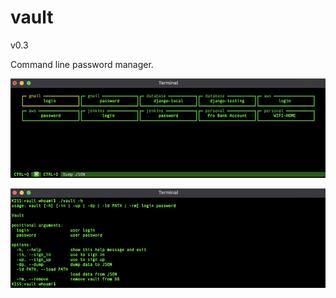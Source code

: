 # vault

v0.3

Command line password manager.

![Screenshot](screenshot/screenshot1.png)

![Screenshot](screenshot/screenshot2.png)

